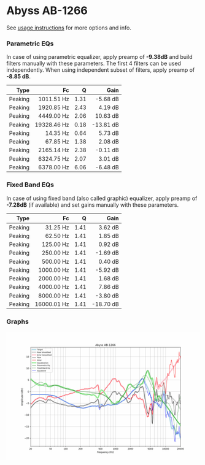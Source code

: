 # Abyss AB-1266
See [usage instructions](https://github.com/jaakkopasanen/AutoEq#usage) for more options and info.

### Parametric EQs
In case of using parametric equalizer, apply preamp of **-9.38dB** and build filters manually
with these parameters. The first 4 filters can be used independently.
When using independent subset of filters, apply preamp of **-8.85 dB**.

| Type    | Fc          |    Q | Gain      |
|--------:|------------:|-----:|----------:|
| Peaking | 1011.51 Hz  | 1.31 | -5.68 dB  |
| Peaking | 1920.85 Hz  | 2.43 | 4.19 dB   |
| Peaking | 4449.00 Hz  | 2.06 | 10.63 dB  |
| Peaking | 19328.46 Hz | 0.18 | -13.81 dB |
| Peaking | 14.35 Hz    | 0.64 | 5.73 dB   |
| Peaking | 67.85 Hz    | 1.38 | 2.08 dB   |
| Peaking | 2165.14 Hz  | 2.38 | -0.11 dB  |
| Peaking | 6324.75 Hz  | 2.07 | 3.01 dB   |
| Peaking | 6378.00 Hz  | 6.06 | -6.48 dB  |

### Fixed Band EQs
In case of using fixed band (also called graphic) equalizer, apply preamp of **-7.28dB**
(if available) and set gains manually with these parameters.

| Type    | Fc          |    Q | Gain      |
|--------:|------------:|-----:|----------:|
| Peaking | 31.25 Hz    | 1.41 | 3.62 dB   |
| Peaking | 62.50 Hz    | 1.41 | 1.85 dB   |
| Peaking | 125.00 Hz   | 1.41 | 0.92 dB   |
| Peaking | 250.00 Hz   | 1.41 | -1.69 dB  |
| Peaking | 500.00 Hz   | 1.41 | 0.40 dB   |
| Peaking | 1000.00 Hz  | 1.41 | -5.92 dB  |
| Peaking | 2000.00 Hz  | 1.41 | 1.68 dB   |
| Peaking | 4000.00 Hz  | 1.41 | 7.86 dB   |
| Peaking | 8000.00 Hz  | 1.41 | -3.80 dB  |
| Peaking | 16000.01 Hz | 1.41 | -18.70 dB |

### Graphs
![](./Abyss%20AB-1266.png)